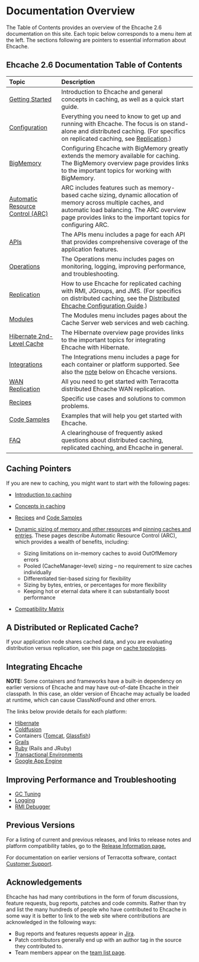 ---
---

# Documentation Overview

The Table of Contents provides an overview of the Ehcache 2.6 documentation on this site. Each topic below corresponds to a menu item at the left. The sections following are pointers to essential information about Ehcache.

## Ehcache 2.6 Documentation Table of Contents

| Topic | Description |
|:-------|:------------|
|[Getting Started](/documentation/2.6/get-started)|Introduction to Ehcache and general concepts in caching, as well as a quick start guide.|
|[Configuration](/documentation/2.6/configuration)|Everything you need to know to get up and running with Ehcache. The focus is on stand-alone and distributed caching. (For specifics on replicated caching, see [Replication](/documentation/2.6/replication).)|
|[BigMemory](/documentation/2.6/bigmemory/index)|Configuring Ehcache with BigMemory greatly extends the memory available for caching. The BigMemory overview page provides links to the important topics for working with BigMemory.|
|[Automatic Resource Control (ARC)](/documentation/2.6/arc)|ARC includes features such as memory-based cache sizing, dynamic allocation of memory across multiple caches, and automatic load balancing. The ARC overview page provides links to the important topics for configuring ARC.|
|[APIs](/documentation/2.6/apis)|The APIs menu includes a page for each API that provides comprehensive coverage of the application features.|
|[Operations](/documentation/2.6/operations)|The Operations menu includes pages on monitoring, logging, improving performance, and troubleshooting.|
|[Replication](/documentation/2.6/replication)|How to use Ehcache for replicated caching with RMI, JGroups, and JMS. (For specifics on distributed caching, see the [Distributed Ehcache Configuration Guide](/documentation/2.6/configuration/distributed-cache-configuration).)|
|[Modules](/documentation/2.6/modules/index)|The Modules menu includes pages about the Cache Server web services and web caching.|
|[Hibernate 2nd-Level Cache](/documentation/2.6/hibernate/index)|The Hibernate overview page provides links to the important topics for integrating Ehcache with Hibernate.|
|[Integrations](/documentation/2.6/integrations)|The Integrations menu includes a page for each container or platform supported. See also the [note](#integrating-ehcache) below on Ehcache versions.|
|[WAN Replication](/documentation/2.6/wan-replication)|All you need to get started with Terracotta distributed Ehcache WAN replication.|
|[Recipes](/documentation/2.6/recipes)|Specific use cases and solutions to common problems.|
|[Code Samples](/documentation/2.6/code-samples)|Examples that will help you get started with Ehcache.|
|[FAQ](/documentation/2.6/faq)|A clearinghouse of frequently asked questions about distributed caching, replicated caching, and Ehcache in general.|

    

## Caching Pointers
If you are new to caching, you might want to start with the following pages:

* [Introduction to caching](/documentation/2.6/get-started/introduction)
* [Concepts in caching](/documentation/2.6/get-started/concepts)
* [Recipes](/documentation/2.6/recipes/) and [Code Samples](/documentation/2.6/code-samples)
* [Dynamic sizing of memory and other resources](/documentation/2.6/configuration/cache-size) and [pinning caches and entries](/documentation/2.6/configuration/data-life). These pages describe Automatic Resource Control (ARC), which provides a wealth of benefits, including:

    * Sizing limitations on in-memory caches to avoid OutOfMemory errors
    * Pooled (CacheManager-level) sizing &ndash; no requirement to size caches individually
    * Differentiated tier-based sizing for flexibility
    * Sizing by bytes, entries, or percentages for more flexibility
    * Keeping hot or eternal data where it can substantially boost performance

* [Compatibility Matrix](http://www.terracotta.org/confluence/display/release/Library+to+Server+Compatibility+Matrix)

## A Distributed or Replicated Cache?
If your application node shares cached data, and you are evaluating distribution versus replication, see this page on [cache topologies](/documentation/2.6/get-started/cache-topologies).


## Integrating Ehcache

**NOTE:** Some containers and frameworks have a built-in dependency on earlier versions of Ehcache and may have out-of-date Ehcache in their classpath. In this case, an older version of Ehcache may actually be loaded at runtime, which can cause ClassNotFound and other errors.

The links below provide details for each platform:

* [Hibernate](/documentation/2.6/integrations/hibernate)
* [Coldfusion](/documentation/2.6/integrations/coldfusion)
* Containers ([Tomcat](/documentation/2.6/integrations/tomcat), [Glassfish](/documentation/2.6/integrations/glassfish))
* [Grails](/documentation/2.6/integrations/grails)
* [Ruby](/documentation/2.6/integrations/jruby) (Rails and JRuby)
* [Transactional Environments](/documentation/2.6/apis/transactions)
* [Google App Engine](/documentation/2.6/integrations/googleappengine)


## Improving Performance and Troubleshooting

* [GC Tuning](/documentation/2.6/operations/garbage-collection)
* [Logging](/documentation/2.6/operations/logging)
* [RMI Debugger](/documentation/2.6/operations/remotedebugger)

## Previous Versions

For a listing of current and previous releases, and links to release notes and platform compatibility tables, go to the <a href="http://www.terracotta.org/confluence/display/release/Home"> Release Information page.</a>


For documentation on earlier versions of Terracotta software, contact <a href="&#109;&#097;&#105;&#108;&#116;&#111;&#58;customersupport&#064;terracottatech.com">Customer Support</a>.

## Acknowledgements

Ehcache has had many contributions in the form of forum discussions, feature requests, bug reports, patches and code commits.
Rather than try and list the many hundreds of people who have contributed to Ehcache in some way it is better to link
to the web site where contributions are acknowledged in the following ways:

* Bug reports and features requests appear in [Jira](http://jira.terracotta.org).
* Patch contributors generally end up with an author tag in the source they contributed to.
* Team members appear on the [team list page](/community/team-list).
    
